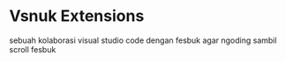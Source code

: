 # Vsnuk Extensions

sebuah kolaborasi visual studio code dengan fesbuk agar ngoding sambil scroll fesbuk